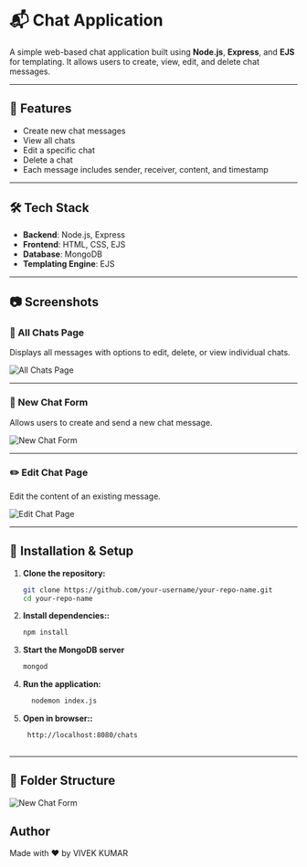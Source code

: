 # 📬 Chat Application

A simple web-based chat application built using **Node.js**, **Express**, and **EJS** for templating. It allows users to create, view, edit, and delete chat messages.

---

## 🚀 Features

- Create new chat messages  
- View all chats  
- Edit a specific chat  
- Delete a chat  
- Each message includes sender, receiver, content, and timestamp

---

## 🛠️ Tech Stack

- **Backend**: Node.js, Express  
- **Frontend**: HTML, CSS, EJS  
- **Database**: MongoDB  
- **Templating Engine**: EJS  

---

## 📷 Screenshots

### 🧾 All Chats Page  
Displays all messages with options to edit, delete, or view individual chats.

![All Chats Page](./d0bde392-ce2e-47c7-90bd-2e11e602d510.png)

---

### 📝 New Chat Form  
Allows users to create and send a new chat message.

![New Chat Form](./7c3c3140-d80c-4571-a3e7-589e73896c8a.png)

---

### ✏️ Edit Chat Page  
Edit the content of an existing message.

![Edit Chat Page](./93346eb6-5ead-4b2a-8a44-7ce7ec21cb38.png)

---

## 📂 Installation & Setup

1. **Clone the repository:**

   ```bash
   git clone https://github.com/your-username/your-repo-name.git
   cd your-repo-name

2. **Install dependencies::**

   ```bash
   npm install
3. **Start the MongoDB server**

   ```bash
   mongod 
4. **Run the application:**

   ```bash
     nodemon index.js
5. **Open in browser::**

   ```bash
    http://localhost:8080/chats
 
   
---
## 🧠 Folder Structure
![New Chat Form](./7c3c3140-d80c-4571-a3e7-589e73896c8a.png)

## Author
Made with ❤️ by  VIVEK KUMAR
